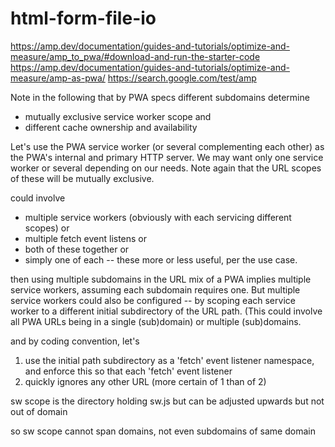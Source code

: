 # html-form-file-io

https://amp.dev/documentation/guides-and-tutorials/optimize-and-measure/amp_to_pwa/#download-and-run-the-starter-code
https://amp.dev/documentation/guides-and-tutorials/optimize-and-measure/amp-as-pwa/
https://search.google.com/test/amp

 
Note in the following that by PWA specs
different subdomains determine
+ mutually exclusive service worker scope
and
+ different cache ownership and availability

Let's use the PWA service worker (or several complementing each other) as the PWA's internal and primary HTTP server.
We may want only one service worker or several depending on our needs.
Note again that the URL scopes of these will be mutually exclusive.



 could involve
+ multiple service workers (obviously with each servicing different scopes)
or 
+ multiple fetch event listens
or
+ both of these together
or
+ simply one of each
-- these more or less useful, per the use case.



then using multiple subdomains in the URL mix of a PWA implies multiple service workers,
assuming each subdomain requires one.  But multiple service workers could also be configured
 -- by scoping each service worker to a 
different initial subdirectory of the URL path.  (This could involve all PWA URLs being in a single (sub)domain)
or multiple (sub)domains.

and by coding convention, let's 
1. use the initial path subdirectory as a
'fetch' event listener namespace, and 
enforce this so that each 'fetch' event listener
2. quickly ignores any other URL
(more certain of 1 than of 2)




sw scope is the directory holding sw.js
but can be adjusted upwards
but not out of domain

so sw scope cannot span domains, 
not even subdomains of same domain





